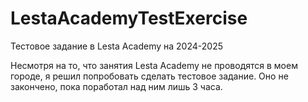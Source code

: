 # LestaAcademyTestExercise
 Тестовое задание в Lesta Academy на 2024-2025

Несмотря на то, что занятия Lesta Academy не проводятся в моем городе, я решил попробовать сделать тестовое задание.
Оно не закончено, пока поработал над ним лишь 3 часа.